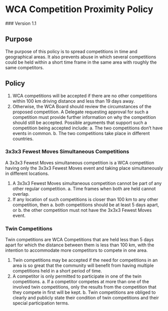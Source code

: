 # WCA Competition Proximity Policy
<div class="version">
### Version 1.1
</div>

## Purpose
The purpose of this policy is to spread competitions in time and geographical areas. It also prevents abuse in which several competitions could be held within a short time frame in the same area with roughly the same competitors.

## Policy
1. WCA competitions will be accepted if there are no other competitions within 100 km driving distance and less than 19 days away.
2. Otherwise, the WCA Board should review the circumstances of the proposed competition. A Delegate requesting approval for such a competition must provide further information on why the competition should still be accepted. Possible arguments that support such a competition being accepted include:
    a. The two competitions don’t have events in common.
    b. The two competitions take place in different countries.

### 3x3x3 Fewest Moves Simultaneous Competitions
A 3x3x3 Fewest Moves simultaneous competition is a WCA competition having only the 3x3x3 Fewest Moves event and taking place simultaneously in different locations.

1. A 3x3x3 Fewest Moves simultaneous competition cannot be part of any other regular competition.
    a. Time frames when both are held cannot overlap.
2. If any location of such competitions is closer than 100 km to any other competition, then
    a. both competitions should be at least 5 days apart, or
    b. the other competition must not have the 3x3x3 Fewest Moves event.

### Twin Competitions
Twin competitions are WCA Competitions that are held less than 5 days apart for which the distance between them is less than 100 km, with the intention to accommodate more competitors to compete in one area.

1. Twin competitions may be accepted if the need for competitions in an area is so great that the community will benefit from having multiple competitions held in a short period of time.
2. A competitor is only permitted to participate in one of the twin competitions.
    a. If a competitor competes at more than one of the involved twin competitions, only the results from the competition that they compete in first will be kept.
    b. Twin competitions are obliged to clearly and publicly state their condition of twin competitions and their special participation terms.
